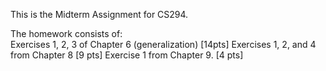 This is the Midterm Assignment for CS294. <br>

The homework consists of: <br>
Exercises 1, 2, 3 of Chapter 6 (generalization) [14pts]
Exercises 1, 2, and 4 from Chapter 8 [9 pts]
Exercise 1 from Chapter 9. [4 pts]

